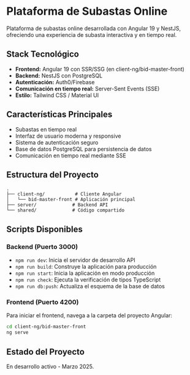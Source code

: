 # Plataforma de Subastas Online

Plataforma de subastas online desarrollada con Angular 19 y NestJS, ofreciendo una experiencia de subasta interactiva y en tiempo real.

## Stack Tecnológico

- **Frontend:** Angular 19 con SSR/SSG (en client-ng/bid-master-front)
- **Backend:** NestJS con PostgreSQL
- **Autenticación:** Auth0/Firebase
- **Comunicación en tiempo real:** Server-Sent Events (SSE)
- **Estilo:** Tailwind CSS / Material UI

## Características Principales

- Subastas en tiempo real
- Interfaz de usuario moderna y responsive
- Sistema de autenticación seguro
- Base de datos PostgreSQL para persistencia de datos
- Comunicación en tiempo real mediante SSE

## Estructura del Proyecto

```
.
├── client-ng/           # Cliente Angular
│   └── bid-master-front # Aplicación principal
├── server/             # Backend API
└── shared/             # Código compartido
```

## Scripts Disponibles

### Backend (Puerto 3000)
- `npm run dev`: Inicia el servidor de desarrollo API
- `npm run build`: Construye la aplicación para producción
- `npm run start`: Inicia la aplicación en modo producción
- `npm run check`: Ejecuta la verificación de tipos TypeScript
- `npm run db:push`: Actualiza el esquema de la base de datos

### Frontend (Puerto 4200)
Para iniciar el frontend, navega a la carpeta del proyecto Angular:
```bash
cd client-ng/bid-master-front
ng serve
```

## Estado del Proyecto

En desarrollo activo - Marzo 2025.